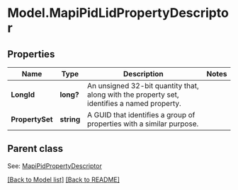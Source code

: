 # Model.MapiPidLidPropertyDescriptor
## Properties
Name | Type | Description | Notes
------------ | ------------- | ------------- | -------------
**LongId** | **long?** | An unsigned 32-bit quantity that, along with the property set, identifies a named property.              | 
**PropertySet** | **string** | A GUID that identifies a group of properties with a similar purpose.              | 

## Parent class

See: [MapiPidPropertyDescriptor](MapiPidPropertyDescriptor.md)

[[Back to Model list]](Models.doc) [[Back to README]](README.md)


